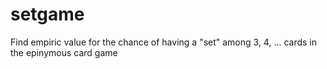 # setgame
Find empiric value for the chance of having a "set" among 3, 4, ... cards in the epinymous card game
